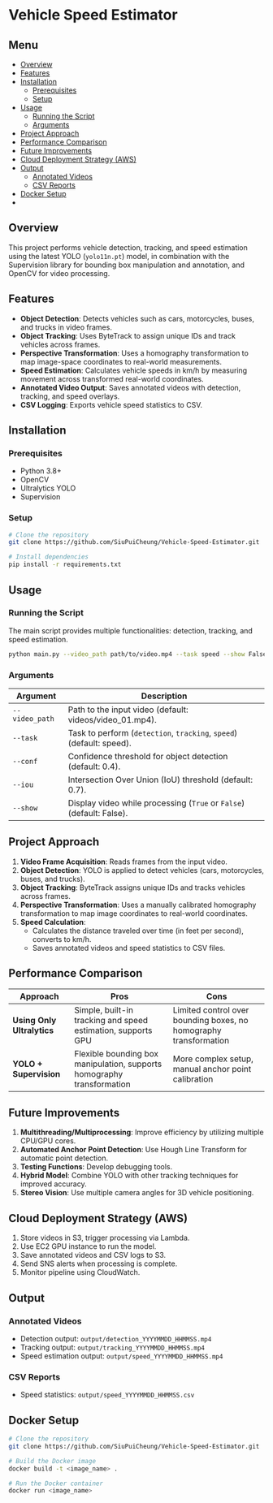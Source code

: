 # Vehicle Speed Estimator

## Menu
- [Overview](#overview)
- [Features](#features)
- [Installation](#installation)
  - [Prerequisites](#prerequisites)
  - [Setup](#setup)
- [Usage](#usage)
  - [Running the Script](#running-the-script)
  - [Arguments](#arguments)
- [Project Approach](#project-approach)
- [Performance Comparison](#performance-comparison)
- [Future Improvements](#future-improvements)
- [Cloud Deployment Strategy (AWS)](#cloud-deployment-strategy-aws)
- [Output](#output)
  - [Annotated Videos](#annotated-videos)
  - [CSV Reports](#csv-reports)
- [Docker Setup](#docker-setup)
- 
## Overview
This project performs vehicle detection, tracking, and speed estimation using the latest YOLO (`yolo11n.pt`) model, in combination with the Supervision library for bounding box manipulation and annotation, and OpenCV for video processing.

## Features
- **Object Detection**: Detects vehicles such as cars, motorcycles, buses, and trucks in video frames.
- **Object Tracking**: Uses ByteTrack to assign unique IDs and track vehicles across frames.
- **Perspective Transformation**: Uses a homography transformation to map image-space coordinates to real-world measurements.
- **Speed Estimation**: Calculates vehicle speeds in km/h by measuring movement across transformed real-world coordinates.
- **Annotated Video Output**: Saves annotated videos with detection, tracking, and speed overlays.
- **CSV Logging**: Exports vehicle speed statistics to CSV.

## Installation
### Prerequisites
- Python 3.8+
- OpenCV
- Ultralytics YOLO
- Supervision

### Setup
```bash
# Clone the repository
git clone https://github.com/SiuPuiCheung/Vehicle-Speed-Estimator.git

# Install dependencies
pip install -r requirements.txt
```

## Usage
### Running the Script
The main script provides multiple functionalities: detection, tracking, and speed estimation.
```bash
python main.py --video_path path/to/video.mp4 --task speed --show False
```

### Arguments
| Argument       | Description |
|---------------|-------------|
| `--video_path` | Path to the input video (default: videos/video_01.mp4). |
| `--task`       | Task to perform (`detection`, `tracking`, `speed`)  (default: speed). |
| `--conf`       | Confidence threshold for object detection (default: 0.4). |
| `--iou`        | Intersection Over Union (IoU) threshold (default: 0.7). |
| `--show`       | Display video while processing (`True` or `False`) (default: False). |

## Project Approach
1. **Video Frame Acquisition**: Reads frames from the input video.
2. **Object Detection**: YOLO is applied to detect vehicles (cars, motorcycles, buses, and trucks).
3. **Object Tracking**: ByteTrack assigns unique IDs and tracks vehicles across frames.
4. **Perspective Transformation**: Uses a manually calibrated homography transformation to map image coordinates to real-world coordinates.
5. **Speed Calculation**:
   - Calculates the distance traveled over time (in feet per second), converts to km/h.
   - Saves annotated videos and speed statistics to CSV files.

## Performance Comparison
| Approach | Pros | Cons |
|----------|------|------|
| **Using Only Ultralytics** | Simple, built-in tracking and speed estimation, supports GPU | Limited control over bounding boxes, no homography transformation |
| **YOLO + Supervision** | Flexible bounding box manipulation, supports homography transformation | More complex setup, manual anchor point calibration |

## Future Improvements
1. **Multithreading/Multiprocessing**: Improve efficiency by utilizing multiple CPU/GPU cores.
2. **Automated Anchor Point Detection**: Use Hough Line Transform for automatic point detection.
3. **Testing Functions**: Develop debugging tools.
4. **Hybrid Model**: Combine YOLO with other tracking techniques for improved accuracy.
5. **Stereo Vision**: Use multiple camera angles for 3D vehicle positioning.

## Cloud Deployment Strategy (AWS)
1. Store videos in S3, trigger processing via Lambda.
2. Use EC2 GPU instance to run the model.
3. Save annotated videos and CSV logs to S3.
4. Send SNS alerts when processing is complete.
5. Monitor pipeline using CloudWatch.

## Output
### Annotated Videos
- Detection output: `output/detection_YYYYMMDD_HHMMSS.mp4`
- Tracking output: `output/tracking_YYYYMMDD_HHMMSS.mp4`
- Speed estimation output: `output/speed_YYYYMMDD_HHMMSS.mp4`

### CSV Reports
- Speed statistics: `output/speed_YYYYMMDD_HHMMSS.csv`

## Docker Setup
```bash
# Clone the repository
git clone https://github.com/SiuPuiCheung/Vehicle-Speed-Estimator.git

# Build the Docker image
docker build -t <image_name> .

# Run the Docker container
docker run <image_name>
